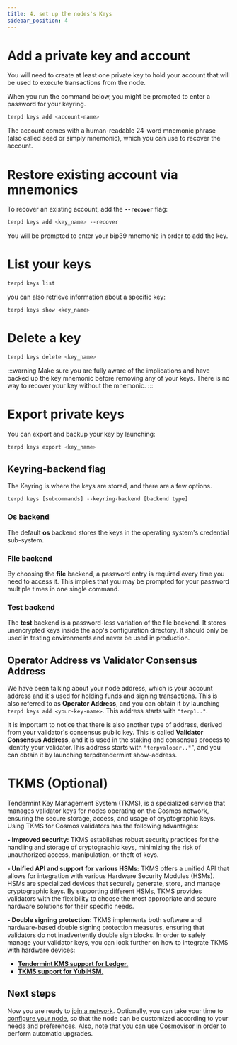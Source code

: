 ```yaml
---
title: 4. set up the nodes's Keys
sidebar_position: 4
---
```


# Add a private key and account

You will need to create at least one private key to hold your account that will be used to execute transactions from the node.

When you run the command below, you might be prompted to enter a password for your keyring.
```bash 
terpd keys add <account-name>
```

The account comes with a human-readable 24-word mnemonic phrase (also called seed or simply mnemonic), which you can use to recover the account.

# Restore existing account via mnemonics
To recover an existing account, add the **`--recover`** flag:

```bash
terpd keys add <key_name> --recover 
```
You will be prompted to enter your bip39 mnemonic in order to add the key.

# List your keys

```bash
terpd keys list 
```

you can also retrieve information about a specific key:

```
terpd keys show <key_name>
```

# Delete a key

```bash
terpd keys delete <key_name>  
```
:::warning
Make sure you are fully aware of the implications and have backed up the key mnemonic before removing any of your keys. There is no way to recover your key without the mnemonic.
:::

# Export private keys

You can export and backup your key by launching:

```bash
terpd keys export <key_name>  
```

## Keyring-backend flag

The Keyring is where the keys are stored, and there are a few options.

```
terpd keys [subcommands] --keyring-backend [backend type]
```

### Os backend

The default **os** backend stores the keys in the operating system's credential sub-system.

### File backend
By choosing the **file** backend, a password entry is required every time you need to access it. This implies that you may be prompted for your password multiple times in one single command.

### Test backend
The **test** backend is a password-less variation of the file backend. It stores unencrypted keys inside the app's configuration directory. It should only be used in testing environments and never be used in production.

## Operator Address vs Validator Consensus Address
We have been talking about your node address, which is your account address and it's used for holding funds and signing transactions. This is also referred to as **Operator Address**, and you can obtain it by launching `terpd keys add <your-key-name>`. This address starts with `"terp1.."`.

It is important to notice that there is also another type of address, derived from your validator's consensus public key. This is called **Validator Consensus Address**, and it is used in the staking and consensus process to identify your validator.This address starts with `"terpvaloper.."`", and you can obtain it by launching terpdtendermint show-address.

# TKMS (Optional)

Tendermint Key Management System (TKMS), is a specialized service that manages validator keys for nodes operating on the Cosmos network, ensuring the secure storage, access, and usage of cryptographic keys. Using TKMS for Cosmos validators has the following advantages:

**- Improved security:** TKMS establishes robust security practices for the handling and storage of cryptographic keys, minimizing the risk of unauthorized access, manipulation, or theft of keys.

**- Unified API and support for various HSMs:** TKMS offers a unified API that allows for integration with various Hardware Security Modules (HSMs). HSMs are specialized devices that securely generate, store, and manage cryptographic keys. By supporting different HSMs, TKMS provides validators with the flexibility to choose the most appropriate and secure hardware solutions for their specific needs.

**- Double signing protection:** TKMS implements both software and hardware-based double signing protection measures, ensuring that validators do not inadvertently double sign blocks.
In order to safely manage your validator keys, you can look further on how to integrate TKMS with hardware devices:

- **[Tendermint KMS support for Ledger.](https://hub.cosmos.network/main/validators/kms/kms.html)**
- **[TKMS support for YubiHSM.](https://github.com/iqlusioninc/tmkms/blob/main/README.yubihsm.md)**

## Next steps

Now you are ready to [join a network](/validators/join-a-network/overview).
Optionally, you can take your time to [configure your node](./configure.md), so that the node can be customized according to your needs and preferences. Also, note that you can use [Cosmovisor](./cosmovisor.md) in order to perform automatic upgrades.
